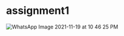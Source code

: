 # assignment1
![WhatsApp Image 2021-11-19 at 10 46 25 PM](https://user-images.githubusercontent.com/93635226/142655702-5b9f4211-62d4-4822-bfba-11416fb0abf8.jpeg)
